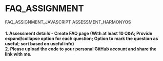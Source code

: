 # FAQ_ASSIGNMENT
FAQ_ASSIGNMENT_JAVASCRIPT ASSESSMENT_HARMONYOS
<h4>1.      Assessment details - Create  FAQ page (With at least 10 Q&A; Provide expand/collapse option for each question; Option to mark the question as useful; sort based on useful info)
<br>
2.       Please upload the code to your personal GitHub account and share the link with me.
</h4>
